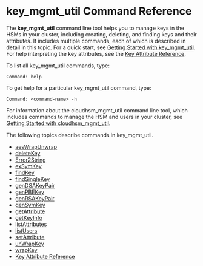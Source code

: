 # key\_mgmt\_util Command Reference<a name="key_mgmt_util-reference"></a>

The **key\_mgmt\_util** command line tool helps you to manage keys in the HSMs in your cluster, including creating, deleting, and finding keys and their attributes\. It includes multiple commands, each of which is described in detail in this topic\. For a quick start, see [Getting Started with key\_mgmt\_util](key_mgmt_util-getting-started.md)\. For help interpreting the key attributes, see the [Key Attribute Reference](key-attribute-table.md)\.

To list all key\_mgmt\_util commands, type:

```
Command: help
```

To get help for a particular key\_mgmt\_util command, type:

```
Command: <command-name> -h
```

For information about the cloudhsm\_mgmt\_util command line tool, which includes commands to manage the HSM and users in your cluster, see [Getting Started with cloudhsm\_mgmt\_util](cloudhsm_mgmt_util.md)\.

The following topics describe commands in key\_mgmt\_util\.


+ [aesWrapUnwrap](key_mgmt_util-aesWrapUnwrap.md)
+ [deleteKey](key_mgmt_util-deleteKey.md)
+ [Error2String](key_mgmt_util-Error2String.md)
+ [exSymKey](key_mgmt_util-exSymKey.md)
+ [findKey](key_mgmt_util-findKey.md)
+ [findSingleKey](key_mgmt_util-findSingleKey.md)
+ [genDSAKeyPair](key_mgmt_util-genDSAKeyPair.md)
+ [genPBEKey](key_mgmt_util-genPBEKey.md)
+ [genRSAKeyPair](key_mgmt_util-genRSAKeyPair.md)
+ [genSymKey](key_mgmt_util-genSymKey.md)
+ [getAttribute](key_mgmt_util-getAttribute.md)
+ [getKeyInfo](key_mgmt_util-getKeyInfo.md)
+ [listAttributes](key_mgmt_util-listAttributes.md)
+ [listUsers](key_mgmt_util-listUsers.md)
+ [setAttribute](key_mgmt_util-setAttribute.md)
+ [unWrapKey](key_mgmt_util-unwrapKey.md)
+ [wrapKey](key_mgmt_util-wrapKey.md)
+ [Key Attribute Reference](key-attribute-table.md)